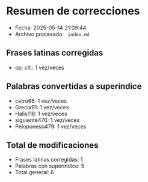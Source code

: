 # Resumen de correcciones
- Fecha: 2025-05-14 21:09:44
- Archivo procesado: `_index.md`

## Frases latinas corregidas
- _op. cit._: 1 vez/veces

## Palabras convertidas a superíndice
- cetro66: 1 vez/veces
- Grecia91: 1 vez/veces
- Halis118: 1 vez/veces
- siguiente476: 1 vez/veces
- Peloponeso479: 1 vez/veces

## Total de modificaciones
- Frases latinas corregidas: 1
- Palabras con superíndice: 5
- Total general: 6